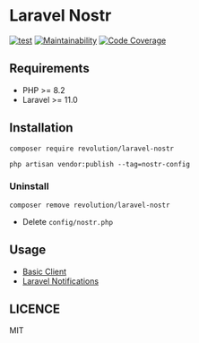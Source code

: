 Laravel Nostr
====
[![test](https://github.com/kawax/laravel-nostr/actions/workflows/test.yml/badge.svg)](https://github.com/invokable/laravel-nostr/actions/workflows/test.yml)
[![Maintainability](https://qlty.sh/badges/1b16feb1-672b-4289-8011-3d0c007381b9/maintainability.svg)](https://qlty.sh/gh/invokable/projects/laravel-nostr)
[![Code Coverage](https://qlty.sh/badges/1b16feb1-672b-4289-8011-3d0c007381b9/test_coverage.svg)](https://qlty.sh/gh/invokable/projects/laravel-nostr)

## Requirements
- PHP >= 8.2
- Laravel >= 11.0

## Installation

```shell
composer require revolution/laravel-nostr

php artisan vendor:publish --tag=nostr-config
```

### Uninstall
```shell
composer remove revolution/laravel-nostr
```

- Delete `config/nostr.php`

## Usage
- [Basic Client](./docs/basic-client.md)
- [Laravel Notifications](./docs/notification.md)

## LICENCE
MIT

